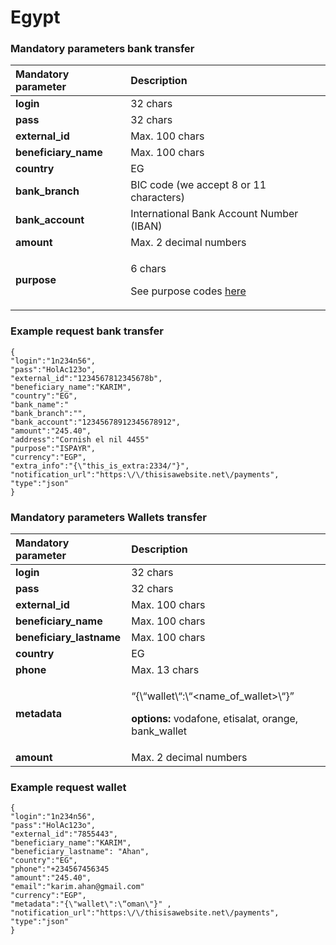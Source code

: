# Egypt

### Mandatory parameters bank transfer

<table>
  <thead>
    <tr>
      <th style="text-align:left"><b>Mandatory parameter</b>
      </th>
      <th style="text-align:left"><b>Description</b>
      </th>
    </tr>
  </thead>
  <tbody>
    <tr>
      <td style="text-align:left"><b>login</b>
      </td>
      <td style="text-align:left">32 chars</td>
    </tr>
    <tr>
      <td style="text-align:left"><b>pass</b>
      </td>
      <td style="text-align:left">32 chars</td>
    </tr>
    <tr>
      <td style="text-align:left"><b>external_id</b>
      </td>
      <td style="text-align:left">Max. 100 chars</td>
    </tr>
    <tr>
      <td style="text-align:left"><b>beneficiary_name</b>
      </td>
      <td style="text-align:left">Max. 100 chars</td>
    </tr>
    <tr>
      <td style="text-align:left"><b>country</b>
      </td>
      <td style="text-align:left">EG</td>
    </tr>
    <tr>
      <td style="text-align:left"><b>bank_branch</b>
      </td>
      <td style="text-align:left">BIC code (we accept 8 or 11 characters)</td>
    </tr>
    <tr>
      <td style="text-align:left"><b>bank_account</b>
      </td>
      <td style="text-align:left">International Bank Account Number (IBAN)</td>
    </tr>
    <tr>
      <td style="text-align:left"><b>amount</b>
      </td>
      <td style="text-align:left">Max. 2 decimal numbers</td>
    </tr>
    <tr>
      <td style="text-align:left"><b>purpose</b>
      </td>
      <td style="text-align:left">
        <p>6 chars</p>
        <p>See purpose codes <a href="../error-codes-reference.md#purpose-codes-reference">here</a>
        </p>
      </td>
    </tr>
  </tbody>
</table>

### Example request bank transfer

```text
{
"login":"1n234n56",
"pass":"HolAc123o",
"external_id":"1234567812345678b",
"beneficiary_name":"KARIM",
"country":"EG",
"bank_name":"
"bank_branch":"",
"bank_account":"12345678912345678912",
"amount":"245.40",
"address":"Cornish el nil 4455"
"purpose":"ISPAYR",
"currency":"EGP",
"extra_info":"{\"this_is_extra:2334/"}",
"notification_url":"https:\/\/thisisawebsite.net\/payments",
"type":"json"
}
```



### Mandatory parameters Wallets transfer

<table>
  <thead>
    <tr>
      <th style="text-align:left"><b>Mandatory parameter</b>
      </th>
      <th style="text-align:left"><b>Description</b>
      </th>
    </tr>
  </thead>
  <tbody>
    <tr>
      <td style="text-align:left"><b>login</b>
      </td>
      <td style="text-align:left">32 chars</td>
    </tr>
    <tr>
      <td style="text-align:left"><b>pass</b>
      </td>
      <td style="text-align:left">32 chars</td>
    </tr>
    <tr>
      <td style="text-align:left"><b>external_id</b>
      </td>
      <td style="text-align:left">Max. 100 chars</td>
    </tr>
    <tr>
      <td style="text-align:left"><b>beneficiary_name</b>
      </td>
      <td style="text-align:left">Max. 100 chars</td>
    </tr>
    <tr>
      <td style="text-align:left"><b>beneficiary_lastname</b>
      </td>
      <td style="text-align:left">Max. 100 chars</td>
    </tr>
    <tr>
      <td style="text-align:left"><b>country</b>
      </td>
      <td style="text-align:left">EG</td>
    </tr>
    <tr>
      <td style="text-align:left"><b>phone</b>
      </td>
      <td style="text-align:left">Max. 13 chars</td>
    </tr>
    <tr>
      <td style="text-align:left"><b>metadata</b>
      </td>
      <td style="text-align:left">
        <p>&#x201C;{\&#x201C;wallet\&#x201C;:\&#x201C;&lt;name_of_wallet&gt;\&#x201C;}&#x201D;</p>
        <p> <b>options:</b> vodafone, etisalat, orange, bank_wallet</p>
      </td>
    </tr>
    <tr>
      <td style="text-align:left"><b>amount</b>
      </td>
      <td style="text-align:left">Max. 2 decimal numbers</td>
    </tr>
  </tbody>
</table>

### Example request wallet

```text
{
"login":"1n234n56",
"pass":"HolAc123o",
"external_id":"7855443",
"beneficiary_name":"KARIM",
"beneficiary_lastname": "Ahan",
"country":"EG",
"phone":"+234567456345
"amount":"245.40",
"email":"karim.ahan@gmail.com"
"currency":"EGP",
"metadata":"{\"wallet\":\“oman\"}" ,
"notification_url":"https:\/\/thisisawebsite.net\/payments",
"type":"json"
}
```



